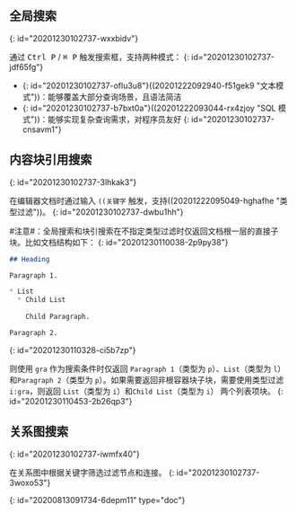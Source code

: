 ## 全局搜索
{: id="20201230102737-wxxbidv"}

通过 <kbd>Ctrl P</kbd> / <kbd>⌘ P</kbd> 触发搜索框，支持两种模式：
{: id="20201230102737-jdf65fg"}

* {: id="20201230102737-oflu3u8"}((20201222092940-f51gek9 "文本模式"))：能够覆盖大部分查询场景，且语法简洁
* {: id="20201230102737-b7bxt0a"}((20201222093044-rx4zjoy "SQL 模式"))：能够实现复杂查询需求，对程序员友好
{: id="20201230102737-cnsavm1"}

## 内容块引用搜索
{: id="20201230102737-3lhkak3"}

在编辑器文档时通过输入 `((关键字` 触发，支持((20201222095049-hghafhe "类型过滤"))。
{: id="20201230102737-dwbu1hh"}

#注意#：全局搜索和块引搜索在不指定类型过滤时仅返回文档根一层的直接子块。比如文档结构如下：
{: id="20201230110038-2p9py38"}

```markdown
## Heading

Paragraph 1.

* List
  * Child List
   
    Child Paragraph.

Paragraph 2.
```
{: id="20201230110328-ci5b7zp"}

则使用 `gra` 作为搜索条件时仅返回 `Paragraph 1`（类型为 `p`）、`List`（类型为 `l`）和`Paragraph 2`（类型为 `p`）。如果需要返回非根容器块子块，需要使用类型过滤 `i:gra`，则返回 `List`（类型为 `i`）和`Child List`（类型为 `i`） 两个列表项块。
{: id="20201230110453-2b26qp3"}

## 关系图搜索
{: id="20201230102737-iwmfx40"}

在关系图中根据关键字筛选过滤节点和连接。
{: id="20201230102737-3woxo53"}


{: id="20200813091734-6depm11" type="doc"}
